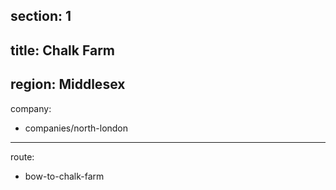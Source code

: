 section: 1
----
title: Chalk Farm
----
region: Middlesex
----
company:
- companies/north-london
----
route:
- bow-to-chalk-farm
